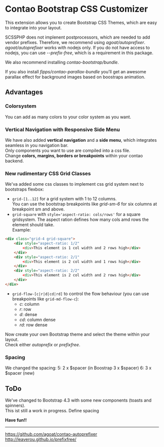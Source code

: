 # Contao Bootstrap CSS Customizer

This extension allows you to create Bootstrap CSS Themes, which are easy to integrate into your layout.

SCSSPHP does not implenent postprocessors, which are needed to add vendor prefixes. Therefore, we recommend using _agoat/autoprefixer_.  
_agoat/autoprefixer_ works with nodejs only. If you do not have access to nodejs, you can use _--prefix-free_, which is a requirement in this package.
 
We also recommend installing _contao-bootstrap/bundle_.
 
If you also install _fipps/contao-parallax-bundle_ you'll get an awesome parallax effect for background images based on boostraps animation.

## Advantages  
### Colorsystem
You can add as many colors to your color system as you want.  

### Vertical Navigation with Responsive Side Menu 
We have also added **vertical navigation** and a **side menu**, which integrates seamless in you navigation bar.  
Only components you want to use are compiled into a css file.  
Change **colors, margins, borders or breakpoints** within your contao backend.  

### New rudimentary CSS Grid Classes  
We'va added some css classes to implement css grid system next to bootstraps flexbox:  
- `grid-[1..12]` for a grid system with 1 to 12 columns.  
You can use the bootstrap breakpoints like *grid-sm-6* for six columns at breakpoint sm and above.
- `grid-square` with `style='aspect-ratio: cols/rows'`  for a square gridsystem. The aspect ration defines how many cols amd rows the element should take.  
Example:  
````html
<div class="grid-4 grid-square">
    <div style="aspect-ratio: 1/2"
        <div>This element is 1 col width and 2 rows high</div>
    </div>
    <div style="aspect-ratio: 2/1"
        <div>This element is 2 col width and 1 rows high</div>
    </div>
    <div style="aspect-ratio: 2/2"
        <div>This element is 2 col width and 2 rows high</div>
    </div>    
</div>
````
- `grid-flow-[c|r|d|cd|rd]` to control the flow behaviour (you can use breakpoints like `grid-md-flow-c`):
  - *c*: column
  - *r*: row
  - *d*: dense
  - *cd*: column dense
  - *rd*: row dense


Now create your own Bootstrap theme and select the theme within your layout.  
Check either _autoprefix_ or _prefixfree_.

### Spacing ###
We changed the spacing:
5: 2 x $spacer (in Boostrap 3 x $spacer)
6: 3 x $spacer (new)

## ToDo ##
We've changed to Bootstrap 4.3 with some new components (toasts and spinners).  
This ist still a work in progress.
Define spacing

**Have fun!!**


---
https://github.com/agoat/contao-autoprefixer
http://leaverou.github.io/prefixfree/